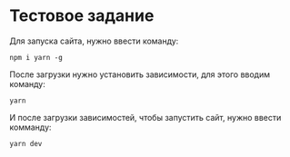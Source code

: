 # Тестовое задание

Для запуска сайта, нужно ввести команду:

```
npm i yarn -g
```

После загрузки нужно установить зависимости, для этого вводим команду:

```
yarn
```

И после загрузки зависимостей, чтобы запустить сайт, нужно ввести комманду:

```
yarn dev
```

